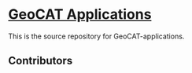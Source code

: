 # [GeoCAT Applications](https://ncar.github.io/geocat-applications/)

This is the source repository for GeoCAT-applications.

## Contributors

<!-- ALL-CONTRIBUTORS-LIST:START - Do not remove or modify this section -->
<!-- prettier-ignore-start -->
<!-- markdownlint-disable -->

<!-- markdownlint-restore -->
<!-- prettier-ignore-end -->

<!-- ALL-CONTRIBUTORS-LIST:END -->
